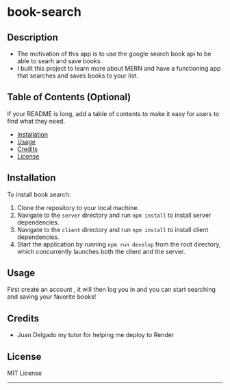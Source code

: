 # book-search

## Description

- The motivation of this app is to use the google search book api to be able to searh and save books.
- I built this project to learn more about MERN and have a functioning app that searches and saves books to your list. 

## Table of Contents (Optional)

If your README is long, add a table of contents to make it easy for users to find what they need.

- [Installation](#installation)
- [Usage](#usage)
- [Credits](#credits)
- [License](#license)

## Installation

 To install book search:

1. Clone the repository to your local machine.
2. Navigate to the `server` directory and run `npm install` to install server dependencies.
3. Navigate to the `client` directory and run `npm install` to install client dependencies.
4. Start the application by running `npm run develop` from the root directory, which concurrently launches both the client and the server.

## Usage

First create an account , it will then log you in and you can start searching and saving your favorite books!

## Credits

- Juan Delgado my tutor for helping me deploy to Render

## License

MIT License 

---